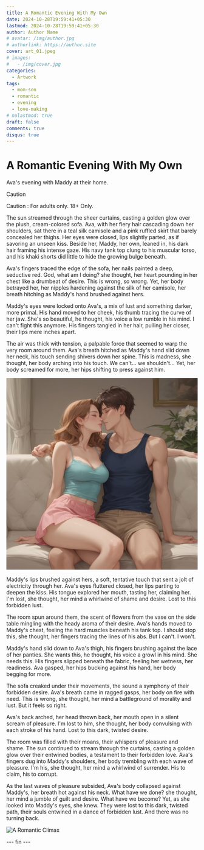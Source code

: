 ```yaml
---
title: A Romantic Evening With My Own
date: 2024-10-28T19:59:41+05:30
lastmod: 2024-10-28T19:59:41+05:30
author: Author Name
# avatar: /img/author.jpg
# authorlink: https://author.site
cover: art_01.jpeg
# images:
#   - /img/cover.jpg
categories:
  - Artwork
tags:
  - mom-son
  - romantic
  - evening
  - love-making
# nolastmod: true
draft: false
comments: true
disqus: true
---
```


# A Romantic Evening With My Own

Ava's evening with Maddy at their home.

<!--more-->

> [!CAUTION]
> Caution : For adults only. 18+ Only.

The sun streamed through the sheer curtains, casting a golden glow over the plush, cream-colored sofa. Ava, with her fiery hair cascading down her shoulders, sat there in a teal silk camisole and a pink ruffled skirt that barely concealed her thighs. Her eyes were closed, lips slightly parted, as if savoring an unseen kiss. Beside her, Maddy, her own, leaned in, his dark hair framing his intense gaze. His navy tank top clung to his muscular torso, and his khaki shorts did little to hide the growing bulge beneath.

Ava's fingers traced the edge of the sofa, her nails painted a deep, seductive red. God, what am I doing? she thought, her heart pounding in her chest like a drumbeat of desire. This is wrong, so wrong. Yet, her body betrayed her, her nipples hardening against the silk of her camisole, her breath hitching as Maddy's hand brushed against hers.

Maddy's eyes were locked onto Ava's, a mix of lust and something darker, more primal. His hand moved to her cheek, his thumb tracing the curve of her jaw. She's so beautiful, he thought, his voice a low rumble in his mind. I can't fight this anymore. His fingers tangled in her hair, pulling her closer, their lips mere inches apart.

The air was thick with tension, a palpable force that seemed to warp the very room around them. Ava's breath hitched as Maddy's hand slid down her neck, his touch sending shivers down her spine. This is madness, she thought, her body arching into his touch. We can't... we shouldn't... Yet, her body screamed for more, her hips shifting to press against him.

![A Romantic Evening With My Own](art_01.jpeg)

Maddy's lips brushed against hers, a soft, tentative touch that sent a jolt of electricity through her. Ava's eyes fluttered closed, her lips parting to deepen the kiss. His tongue explored her mouth, tasting her, claiming her. I'm lost, she thought, her mind a whirlwind of shame and desire. Lost to this forbidden lust.

The room spun around them, the scent of flowers from the vase on the side table mingling with the heady aroma of their desire. Ava's hands moved to Maddy's chest, feeling the hard muscles beneath his tank top. I should stop this, she thought, her fingers tracing the lines of his abs. But I can't. I won't.

Maddy's hand slid down to Ava's thigh, his fingers brushing against the lace of her panties. She wants this, he thought, his voice a growl in his mind. She needs this. His fingers slipped beneath the fabric, feeling her wetness, her readiness. Ava gasped, her hips bucking against his hand, her body begging for more.

The sofa creaked under their movements, the sound a symphony of their forbidden desire. Ava's breath came in ragged gasps, her body on fire with need. This is wrong, she thought, her mind a battleground of morality and lust. But it feels so right.

Ava's back arched, her head thrown back, her mouth open in a silent scream of pleasure. I'm lost to him, she thought, her body convulsing with each stroke of his hand. Lost to this dark, twisted desire.

The room was filled with their moans, their whispers of pleasure and shame. The sun continued to stream through the curtains, casting a golden glow over their entwined bodies, a testament to their forbidden love. Ava's fingers dug into Maddy's shoulders, her body trembling with each wave of pleasure. I'm his, she thought, her mind a whirlwind of surrender. His to claim, his to corrupt.

As the last waves of pleasure subsided, Ava's body collapsed against Maddy's, her breath hot against his neck. What have we done? she thought, her mind a jumble of guilt and desire. What have we become? Yet, as she looked into Maddy's eyes, she knew. They were lost to this dark, twisted path, their souls entwined in a dance of forbidden lust. And there was no turning back.

![A Romantic Climax](https://image.civitai.com/xG1nkqKTMzGDvpLrqFT7WA/9e65db3d-c612-4d70-943d-006b439764d5/original=true,quality=90/HMRCZFS6ANRKA8HYVKXESNQQM0.jpeg)

--- fin ---
